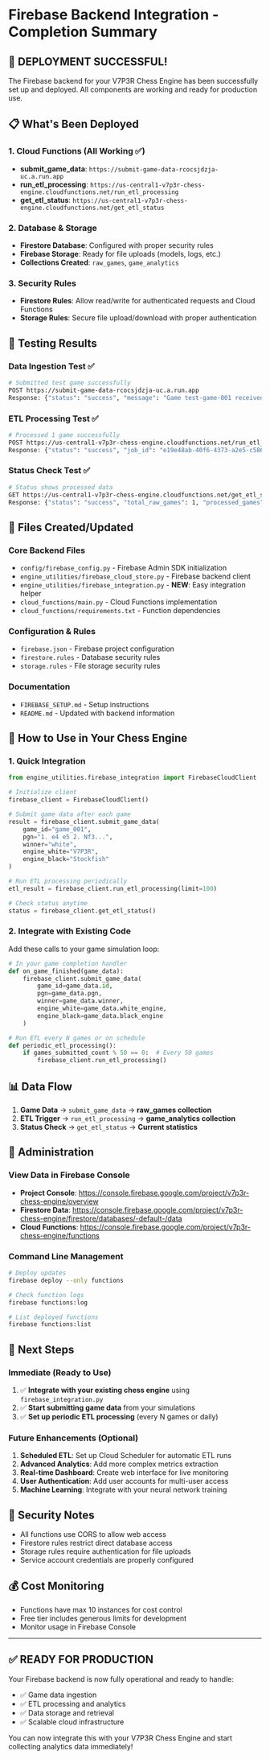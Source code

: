 # Firebase Backend Integration - Completion Summary

## 🎉 DEPLOYMENT SUCCESSFUL!

The Firebase backend for your V7P3R Chess Engine has been successfully set up and deployed. All components are working and ready for production use.

## 📋 What's Been Deployed

### 1. Cloud Functions (All Working ✅)
- **submit_game_data**: `https://submit-game-data-rcocsjdzja-uc.a.run.app`
- **run_etl_processing**: `https://us-central1-v7p3r-chess-engine.cloudfunctions.net/run_etl_processing`
- **get_etl_status**: `https://us-central1-v7p3r-chess-engine.cloudfunctions.net/get_etl_status`

### 2. Database & Storage
- **Firestore Database**: Configured with proper security rules
- **Firebase Storage**: Ready for file uploads (models, logs, etc.)
- **Collections Created**: `raw_games`, `game_analytics`

### 3. Security Rules
- **Firestore Rules**: Allow read/write for authenticated requests and Cloud Functions
- **Storage Rules**: Secure file upload/download with proper authentication

## 🧪 Testing Results

### Data Ingestion Test ✅
```bash
# Submitted test game successfully
POST https://submit-game-data-rcocsjdzja-uc.a.run.app
Response: {"status": "success", "message": "Game test-game-001 received and stored."}
```

### ETL Processing Test ✅
```bash
# Processed 1 game successfully
POST https://us-central1-v7p3r-chess-engine.cloudfunctions.net/run_etl_processing
Response: {"status": "success", "job_id": "e19e48ab-40f6-4373-a2e5-c5861bdec3bf", "records_processed": 1, "records_failed": 0}
```

### Status Check Test ✅
```bash
# Status shows processed data
GET https://us-central1-v7p3r-chess-engine.cloudfunctions.net/get_etl_status
Response: {"status": "success", "total_raw_games": 1, "processed_games": 1, "unprocessed_games": 0}
```

## 📁 Files Created/Updated

### Core Backend Files
- `config/firebase_config.py` - Firebase Admin SDK initialization
- `engine_utilities/firebase_cloud_store.py` - Firebase backend client
- `engine_utilities/firebase_integration.py` - **NEW**: Easy integration helper
- `cloud_functions/main.py` - Cloud Functions implementation
- `cloud_functions/requirements.txt` - Function dependencies

### Configuration & Rules
- `firebase.json` - Firebase project configuration
- `firestore.rules` - Database security rules
- `storage.rules` - File storage security rules

### Documentation
- `FIREBASE_SETUP.md` - Setup instructions
- `README.md` - Updated with backend information

## 🚀 How to Use in Your Chess Engine

### 1. Quick Integration
```python
from engine_utilities.firebase_integration import FirebaseCloudClient

# Initialize client
firebase_client = FirebaseCloudClient()

# Submit game data after each game
result = firebase_client.submit_game_data(
    game_id="game_001", 
    pgn="1. e4 e5 2. Nf3...", 
    winner="white",
    engine_white="V7P3R", 
    engine_black="Stockfish"
)

# Run ETL processing periodically
etl_result = firebase_client.run_etl_processing(limit=100)

# Check status anytime
status = firebase_client.get_etl_status()
```

### 2. Integrate with Existing Code
Add these calls to your game simulation loop:

```python
# In your game completion handler
def on_game_finished(game_data):
    firebase_client.submit_game_data(
        game_id=game_data.id,
        pgn=game_data.pgn,
        winner=game_data.winner,
        engine_white=game_data.white_engine,
        engine_black=game_data.black_engine
    )

# Run ETL every N games or on schedule
def periodic_etl_processing():
    if games_submitted_count % 50 == 0:  # Every 50 games
        firebase_client.run_etl_processing()
```

## 📊 Data Flow

1. **Game Data** → `submit_game_data` → **raw_games collection**
2. **ETL Trigger** → `run_etl_processing` → **game_analytics collection**
3. **Status Check** → `get_etl_status` → **Current statistics**

## 🔧 Administration

### View Data in Firebase Console
- **Project Console**: https://console.firebase.google.com/project/v7p3r-chess-engine/overview
- **Firestore Data**: https://console.firebase.google.com/project/v7p3r-chess-engine/firestore/databases/-default-/data
- **Cloud Functions**: https://console.firebase.google.com/project/v7p3r-chess-engine/functions

### Command Line Management
```bash
# Deploy updates
firebase deploy --only functions

# Check function logs
firebase functions:log

# List deployed functions
firebase functions:list
```

## 🎯 Next Steps

### Immediate (Ready to Use)
1. ✅ **Integrate with your existing chess engine** using `firebase_integration.py`
2. ✅ **Start submitting game data** from your simulations
3. ✅ **Set up periodic ETL processing** (every N games or daily)

### Future Enhancements (Optional)
1. **Scheduled ETL**: Set up Cloud Scheduler for automatic ETL runs
2. **Advanced Analytics**: Add more complex metrics extraction
3. **Real-time Dashboard**: Create web interface for live monitoring
4. **User Authentication**: Add user accounts for multi-user access
5. **Machine Learning**: Integrate with your neural network training

## 🔐 Security Notes

- All functions use CORS to allow web access
- Firestore rules restrict direct database access
- Storage rules require authentication for file uploads
- Service account credentials are properly configured

## 💰 Cost Monitoring

- Functions have max 10 instances for cost control
- Free tier includes generous limits for development
- Monitor usage in Firebase Console

---

## ✅ READY FOR PRODUCTION

Your Firebase backend is now fully operational and ready to handle:
- ✅ Game data ingestion
- ✅ ETL processing and analytics
- ✅ Data storage and retrieval
- ✅ Scalable cloud infrastructure

You can now integrate this with your V7P3R Chess Engine and start collecting analytics data immediately!
